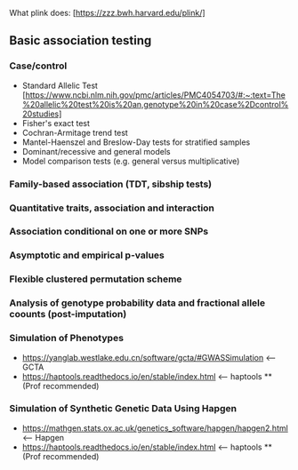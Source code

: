 

What plink does:
[https://zzz.bwh.harvard.edu/plink/]

## Basic association testing
### Case/control
- Standard Allelic Test [https://www.ncbi.nlm.nih.gov/pmc/articles/PMC4054703/#:~:text=The%20allelic%20test%20is%20an,genotype%20in%20case%2Dcontrol%20studies]
- Fisher's exact test
- Cochran-Armitage trend test
- Mantel-Haenszel and Breslow-Day tests for stratified samples
- Dominant/recessive and general models
- Model comparison tests (e.g. general versus multiplicative)

### Family-based association (TDT, sibship tests)
### Quantitative traits, association and interaction
### Association conditional on one or more SNPs
### Asymptotic and empirical p-values
### Flexible clustered permutation scheme
### Analysis of genotype probability data and fractional allele coounts (post-imputation)

### Simulation of Phenotypes
- https://yanglab.westlake.edu.cn/software/gcta/#GWASSimulation <-- GCTA
- https://haptools.readthedocs.io/en/stable/index.html <-- haptools ** (Prof recommended)

### Simulation of Synthetic Genetic Data Using Hapgen
- https://mathgen.stats.ox.ac.uk/genetics_software/hapgen/hapgen2.html <-- Hapgen
- https://haptools.readthedocs.io/en/stable/index.html <-- haptools ** (Prof recommended)


